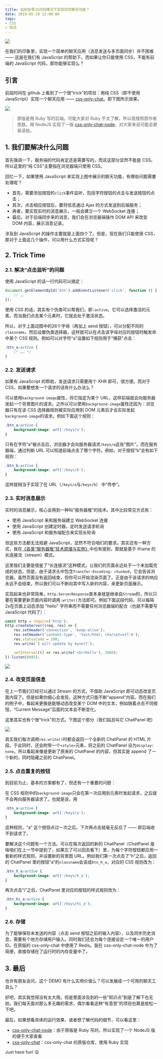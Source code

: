 ```yaml
---
title: 如何在零JS代码情况下实现实时聊天功能？
date: 2019-05-20 12:00:00
tags:
- CSS
- 综合
---
```


![](./img/css-chat.jpg)

在我们的印象里，实现一个简单的聊天应用（消息发送与多页面同步）并不困难 —— 这是在我们有 JavaScript 的帮助下。而如果让你只能使用 CSS，不能有前端的 JavaScript 代码，那你能够实现么？

<!-- more -->

## 引言

前段时间在 github 上看到了一个很“trick”的项目：用纯 CSS（即不使用 JavaScript）实现一个聊天应用 —— [css-only-chat](https://github.com/kkuchta/css-only-chat)。即下图所示效果。

![](/img/css-only-chat/16ad56d29a8af1c6.gif)

> 原版是用 Ruby 写的后端。可能大家对 Ruby 不太了解，所以我按照原作者思路，用 NodeJS 实现了一版 [css-only-chat-node](https://github.com/alienzhou/css-only-chat-node)，对大家来说可能会更易读些。

## 1. 我们要解决什么问题

首先强调一下，服务端的代码肯定还是需要写的，而且这部分显然不能是 CSS。所以这里的“纯 CSS”主要指在浏览器端只使用 CSS。

回忆一下，如果使用 JavaScript 来实现上图中展示的聊天功能，有哪些问题需要处理呢？

- 首先，需要添加按钮的`click`事件监听，包括字符按钮的点击与发送按钮的点击；
- 其次，点击相应按钮后，要将信息通过 Ajax 的方式发送到后端服务；
- 再者，要实现实时的消息展示，一般会建立一个 WebSocket 连接；
- 最后，对于后端同步来的消息，我们会在浏览器端操作 DOM API 来改变 DOM 内容，展示消息记录。

涉及到 JavaScript 的操作主要就是上面四个了。但是，现在我们只能使用 CSS，那对于上面这几个操作，可以用什么方式实现呢？

## 2. Trick Time

### 2.1. 解决“点击监听”的问题

使用 JavaScript 的话一行代码可以搞定：

```JavaScript
document.getElementById('btn').addEventListener('click', function () {
    // ……
});
```

使用 CSS 的话，其实有个伪类可以帮我们，即`:active`。它可以选择激活的元素，而当我们点击某个元素时，它就会处于激活状态。

所以，对于上面动图中的26个字母（再加上 send 按钮），可以分配不同的`classname`，然后设置伪类选择器，这样就可以在点击该字母对应的按钮时触发命中某个 CSS 规则。例如可以对字符“a”设置如下规则用于“捕获”点击：

```CSS
.btn_a:active {
    /* …… */ 
}
```

### 2.2. 发送请求

如果有 JavaScript 的帮助，发送请求只需要用个 XHR 即可，很方便。而对于 CSS，如果要想发一个请求的话有什么办法么？

可以使用`background-image`属性，将它指定为某个 URL，这样前端就会向服务器发起一个背景图片的请求。之所以可以使用`background-image`属性还因为：浏览器只有在该 CSS 选择器规则被实际应用到 DOM 元素后才会实际发起`background-image`的请求。例如下面这个规则：

```CSS
.btn_a:active {
    background-image: url('/keys/a');
}
```

只有在字符“a”被点击后，浏览器才会向服务器请求`/keys/a`这张“图片”。而在服务器端，通过判断 URL 可以知道前端点击了哪个字符。例如，对于按钮“b”会有如下规则：

```CSS
.btn_b:active {
    background-image: url('/keys/b');
}
```

这样就相当于实现了在 URL（`/keys/a`与`/keys/b`） 中“传参”。 

### 2.3. 实时消息展示

实时的消息展示，核心会用到一种叫“服务器推”的技术。其中比较常见方式有：

- 使用 JavaScript 来和服务端建立 WebSocket 连接
- 使用 JavaScript 创建定时器，定时发送请求轮询
- 使用 JavaScript 和服务端配合来实现长轮询

但这些方法都无法规避 JavaScript，显然不符合咱们的要求。其实还有一种方式，我在[《各类“服务器推”技术原理与实例》](https://juejin.im/post/5b135b78f265da6e420eab7d)中也有提到，那就是基于 iframe 的长连接流（stream）模式。

这里我们主要是借鉴了“长连接流”这种模式。让我们的页面永远处于一个未加载完成的状态。但是，由于请求头中包含`Transfer-Encoding: chunked`，它会告诉浏览器，虽然页面没有返回结束，但你可以开始渲染页面了。正是由于该请求的响应永远不会结束，所以我们可以不断向其中写入新的内容，来更新页面展示。

实现起来也非常简单。`http.ServerResponse`类本身就是继承自`Stream`的，所以只要在需要更新页面内容时调用`.write()`方法即可。例如下面这段代码，可以每隔2s在页面上动态添加 "hello" 字符串而不需要任何浏览器端的配合（也就不需要写 JavaScript 代码了）：

```JavaScript
const http = require('http');
http.createServer((req, res) => {
    res.setHeader('connection', 'keep-alive');
    res.setHeader('content-type', 'text/html; charset=utf-8');
    res.statusCode = 200;
    res.write('I will update by myself');

    setInterval(() => res.write('<br>hello'), 2000);
}).listen(8085);
```

![](/img/css-only-chat/16ad547da08e7d73.gif)

### 2.4. 改变页面信息

在上一节我们已经可以通过 Stream 的方式，不借助 JavaScript 即可动态改变页面内容了。但是如果你细心会发现，这种方式只能不断“append”内容。而在我们的例子中，看起来更像是能够动态改变某个 DOM 中的文本，例如随着点击不同按钮，“Current Message”后面的文本会不断变化。

这里其实也有个很“trick”的方式。下图这个部分（我们姑且叫它 ChatPanel 吧）

![](/img/css-only-chat/16ad543f357344b1.png)

其实我们每次调用`res.write()`时都会返回一个全新的 ChatPanel 的 HTML 片段。于此同时，还会附带一个`<style>`元素，将之前的 ChatPanel 设为`display: none`。所以看起来像是更新了原来的 ChatPanel 的内容，但其实是 append 了一个新的，同时隐藏之前的 ChatPanel。

### 2.5. 点击重复的按钮

到目前为止，基本的方案都有了，但还有一个重要的问题：

在 CSS 规则中的`background-image`只会在第一次应用到元素时发起请求，之后就不会再向服务器请求了。也就是说，用

```CSS
.btn_a:active {
    background-image: url('/keys/a');
}
```

这种规则，“a” 这个按钮点过一次之后，下次再点击就毫无反应了 —— 即后端收不到请求了。

要解决这个问题有一个方法。可以在每次返回的新的 ChatPanel（ChatPanel 是啥咱们在上一节中提到了，如果忘了可以回去看下）里，为每个字符按钮都应用一套新的样式规则，并设置新的背景图 URL。例如我们第一次点击了“h”之后，返回的 ChatPanel 里的按钮“a”的`classname`会该成`btn_h_a`，对应的 CSS 规则改为：

```CSS
.btn_h_a:active {
    background-image: url('/keys/h_a');
}
```

再次点击“i”之后，ChatPanel 里对应的按钮的样式规则改为：

```CSS
.btn_hi_a:active {
    background-image: url('/keys/hi_a');
}
```

### 2.6. 存储

为了能够保存未发送的内容（点击 send 按钮之前的输入内容），以及同步历史消息，需要有个地方存储用户输入。同时我们还会为每个连接设定一个唯一的用户 ID。在原版的 css-only-chat 中使用了 Redis。我在 css-only-chat-node 中为了简便，直接存储在了运行时的内存变量中了。

## 3. 最后

也许有朋友会问，这个 DEMO 有什么实用价值么？可以发展成一个可用的聊天工具么？

好吧，其实我觉得没有太大用。但是里面涉及到的一些“知识点”到是了解下也无妨。我们每天面对那么多无趣的需求，偶尔看看这种“有意思”的项目也算是放松一下吧。

最后，如果想看具体的运行效果，或者想了解代码的细节，可以看这里：

- [css-only-chat-node](https://github.com/alienzhou/css-only-chat-node)：由于原版是 Ruby 写的，所以实现了一个 NodeJS 版的便于大家查看
- [css-only-chat](https://github.com/kkuchta/css-only-chat)：css-only-chat 的原版仓库，使用 Ruby 实现

Just have fun! 😜